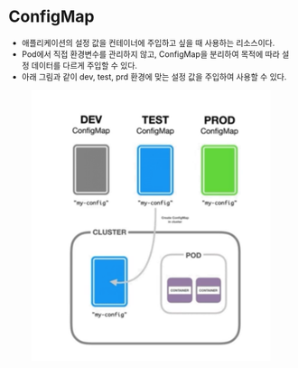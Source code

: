 # ConfigMap

* 애플리케이션의 설정 값을 컨테이너에 주입하고 싶을 때 사용하는 리소스이다.
* Pod에서 직접 환경변수를 관리하지 않고, ConfigMap을 분리하여 목적에 따라 설정 데이터를 다르게 주입할 수 있다.
* 아래 그림과 같이 dev, test, prd  환경에 맞는 설정 값을 주입하여 사용할 수 있다.

<div align="center">

<figure><img src="../../../../.gitbook/assets/image.png" alt=""><figcaption></figcaption></figure>

</div>



